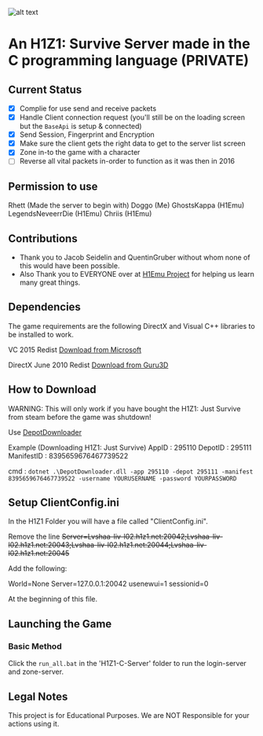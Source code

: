 ![alt text](https://cdn.akamai.steamstatic.com/steam/apps/295110/header.jpg?t=1540317442)

# An H1Z1: Survive Server made in the C programming language (PRIVATE)

## Current Status

- [x] Complie for use send and receive packets
- [x] Handle Client connection request (you'll still be on the loading screen but the `BaseApi` is setup & connected)
- [x] Send Session, Fingerprint and Encryption
- [x] Make sure the client gets the right data to get to the server list screen
- [x] Zone in-to the game with a character
- [ ] Reverse all vital packets in-order to function as it was then in 2016

## Permission to use
Rhett (Made the server to begin with)
Doggo (Me)
GhostsKappa (H1Emu)
LegendsNeveerrDie (H1Emu)
Chriis (H1Emu)


## Contributions

- Thank you to Jacob Seidelin and QuentinGruber without whom none of this would have been possible.
- Also Thank you to EVERYONE over at [H1Emu Project](https://github.com/QuentinGruber/h1z1-server) for helping us learn many great things.


## Dependencies
The game requirements are the following DirectX and Visual C++ libraries to be installed to work.

VC 2015 Redist [Download from Microsoft](https://www.microsoft.com/en-gb/download/details.aspx?id=48145)

DirectX June 2010 Redist [Download from Guru3D](https://www.guru3d.com/files-get/directx-end-user-runtimes-(june-2010),8.html)


## How to Download
WARNING: This will only work if you have bought the H1Z1: Just Survive from steam before the game was shutdown!

Use [DepotDownloader](https://github.com/SteamRE/DepotDownloader)

Example (Downloading H1Z1: Just Survive)
AppID : 295110  DepotID : 295111   ManifestID : 8395659676467739522

cmd : `dotnet .\DepotDownloader.dll -app 295110 -depot 295111 -manifest 8395659676467739522 -username YOURUSERNAME -password YOURPASSWORD`

## Setup ClientConfig.ini
In the H1Z1 Folder you will have a file called "ClientConfig.ini".

Remove the line ~~Server=Lvshaa-liv-l02.h1z1.net:20042;Lvshaa-liv-l02.h1z1.net:20043;Lvshaa-liv-l02.h1z1.net:20044;Lvshaa-liv-l02.h1z1.net:20045~~ 

Add the following:

   World=None
   Server=127.0.0.1:20042
   usenewui=1
   sessionid=0

At the beginning of this file.

## Launching the Game
### Basic Method
Click the `run_all.bat` in the 'H1Z1-C-Server' folder to run the login-server and zone-server.

## Legal Notes

This project is for Educational Purposes. We are NOT Responsible for your actions using it.
